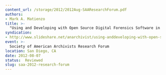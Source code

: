 ```yaml
---
content_url: /storage/2012/2012Aug-SAAResearchForum.pdf
authors:
- Mark A. Matienzo
title: >-
  "Using and Developing with Open Source Digital Forensics Software in Digital Archives Programs
syndication:
- http://www.slideshare.net/anarchivist/using-anddeveloping-with-open-source-digital-forensics-software-in-digital-archives-programs
event: >-
  Society of American Archivists Research Forum
location: San Diego, CA
date: 2012-08-07
status:  Reviewed
slug: saa-2012-research-forum
---
```

